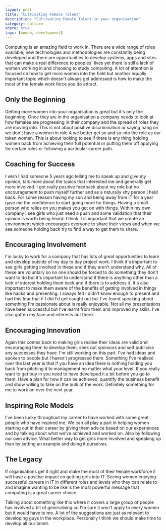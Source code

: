 ```yaml
---
layout: post
title: "Cultivating Female Talent"
description: "Cultivating Female Talent in your organisation"
category: culture
share: true
tags: [women, development]
---
```


Computing is an amazing field to work in. There are a wide range of roles available, new technologies and methodologies are constantly being developed and there are opportunities to develop systems, apps and sites that can make a real difference to peoples' lives yet there is still a lack of women working in and choosing to study computing. A lot of attention is focused on how to get more women into the field but another equally important topic which doesn't always get addressed is how to make the most of the female work force you do attract.

## Only the Beginning ##

Getting more women into your organisation is great but it's only the beginning. Once they are in the organisation a company needs to look at how females are progressing in their company and the spread of roles they are moving into. This is not about positive discrimination or saying hang on we don't have a women in role A we better get so and so into the role as our token women. This is about looking to see if there is any thing holding women back from achieving their full potential or putting them off applying for certain roles or following a particular career path.

## Coaching for Success ##

I wish I had someone 5 years ago telling me to speak up and give my opinion, talk more about the topics that interested me and generally get more involved. I got really positive feedback about my role but no encouragement to push myself further and as a naturally shy person I held back. For some reason having my son and being away from IT for a year gave me the confidence to start going more for things. Having a small person who relies on you makes you get on with things. Within my own company I see girls who just need a push and some validation that their opinion is worth being heard. I think it is important that we create an environment which encourages everyone to share their views and when we see someone holding back try to find a way to get them to share.

## Encouraging Involvement ##

I'm lucky to work for a company that has lots of great opportunities to learn and develop outside of my day to day project work. I think it's important to see girls getting involved in these and if they aren't understand why. All of these are voluntary so no one should be forced to do something they don't want to do but it's important to understand if there is anything other than a lack of interest holding them back and if there is to address it. It's also important to make them aware of the benefits of getting involved in things like hacks and presenting. I always felt I didn't know enough to present and had this fear that if I did I'd get caught out but I've found speaking about something I'm passionate about is really enjoyable. Not all my presentations have been successful but I've learnt from them and improved my skills. I've also gotten my face and interests out there.

## Encouraging Innovation ##

Again this comes back to making girls realise their ideas are valid and encouraging them to develop them, seek out sponsors and self publicise any successes they have. I'm still working on this part. I've had ideas and spoken to people but I haven't progressed them. Something I've realised over the last year is that if you have an idea there is nothing holding you back from pitching it to management no matter what your level. If you really want to get buy in you need to have developed it a bit before you go to them. Have a plan for how it can be achieved, quantify the business benefit and show willing to take on the bulk of the work. Definitely something for me to work on over the next year.

## Inspiring Role Models ##

I've been lucky throughout my career to have worked with some great people who have inspired me. We can all play a part in helping women starting out in their career by giving them advice based on our experiences and by talking about what we've achieved and worked on. Also by following our own advice. What better way to get girls more involved and speaking up than by setting an example and doing it ourselves.

## The Legacy ##

If organisations get it right and make the most of their female workforce it will have a positive impact on getting girls into IT. Seeing women enjoying successful careers in IT in different roles and levels who they can relate to and imagine wanting to be like is the most powerful message that computing is a great career choice.

Talking about something like this where it covers a large group of people has involved a bit of generalising so I'm sure it won't apply to every women but it would have to me. A lot of the suggestions are just as relevant to developing guys in the workplace. Personally I think we should make time to develop all our talent.